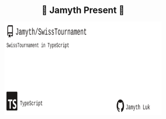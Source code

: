 <!-- built at 4/18/2023, 10:12:24 PM -->
<h1 align="center">
🎉 Jamyth Present 🎉
</h1>
<p align="center">
    <a href="https://github.com/Jamyth/SwissTournament">
        <img width="1000" height="300" src="./readme.svg" />
    </a>
</p>